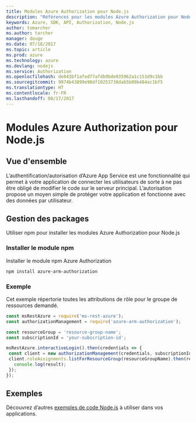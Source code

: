 ```yaml
---
title: Modules Azure Authorization pour Node.js
description: "Références pour les modules Azure Authorization pour Node.js"
keywords: Azure, SDK, API, Authorization, Node.js
author: tomarcher
ms.author: tarcher
manager: douge
ms.date: 07/18/2017
ms.topic: article
ms.prod: azure
ms.technology: azure
ms.devlang: nodejs
ms.service: Authorization
ms.openlocfilehash: de843bf1afed77afdb9bde035962a1c151d9c1bb
ms.sourcegitcommit: 9974b43899e98df10253738dab5b09b484ac1bf5
ms.translationtype: HT
ms.contentlocale: fr-FR
ms.lasthandoff: 08/17/2017
---
```

# <a name="azure-authorization-modules-for-nodejs"></a>Modules Azure Authorization pour Node.js

## <a name="overview"></a>Vue d'ensemble

L’authentification/autorisation d’Azure App Service est une fonctionnalité qui permet à votre application de connecter les utilisateurs de sorte à ne pas être obligé de modifier le code sur le serveur principal. L’autorisation propose un moyen simple de protéger votre application et fonctionne avec des données par utilisateur.

## <a name="management-package"></a>Gestion des packages

Utiliser npm pour installer les modules Azure Authorization pour Node.js

### <a name="install-the-npm-module"></a>Installer le module npm

Installer le module npm Azure Authorization

```bash
npm install azure-arm-authorization
```

### <a name="example"></a>Exemple

Cet exemple répertorie toutes les attributions de rôle pour le groupe de ressources demandé.

```javascript
const msRestAzure = require('ms-rest-azure');
const authorizationManagement = require('azure-arm-authorization');

const resourceGroup = 'resource-group-name';
const subscriptionId = 'your-subscription-id';

msRestAzure.interactiveLogin().then(credentials => {
 const client = new authorizationManagement(credentials, subscriptionId);
 client.roleAssignments.listForResourceGroup(resourceGroupName).then(result => {
   console.log(result);
 });
});
```

## <a name="samples"></a>Exemples

Découvrez d’autres [exemples de code Node.js](https://azure.microsoft.com/resources/samples/?platform=nodejs) à utiliser dans vos applications.
